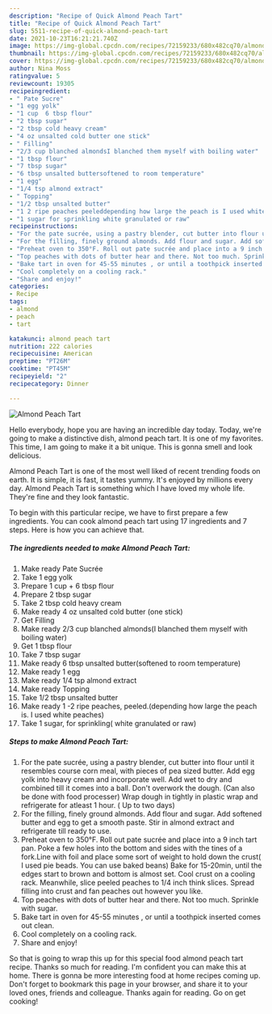 ```yaml
---
description: "Recipe of Quick Almond Peach Tart"
title: "Recipe of Quick Almond Peach Tart"
slug: 5511-recipe-of-quick-almond-peach-tart
date: 2021-10-23T16:21:21.740Z
image: https://img-global.cpcdn.com/recipes/72159233/680x482cq70/almond-peach-tart-recipe-main-photo.jpg
thumbnail: https://img-global.cpcdn.com/recipes/72159233/680x482cq70/almond-peach-tart-recipe-main-photo.jpg
cover: https://img-global.cpcdn.com/recipes/72159233/680x482cq70/almond-peach-tart-recipe-main-photo.jpg
author: Nina Moss
ratingvalue: 5
reviewcount: 19305
recipeingredient:
- " Pate Sucre"
- "1 egg yolk"
- "1 cup  6 tbsp flour"
- "2 tbsp sugar"
- "2 tbsp cold heavy cream"
- "4 oz unsalted cold butter one stick"
- " Filling"
- "2/3 cup blanched almondsI blanched them myself with boiling water"
- "1 tbsp flour"
- "7 tbsp sugar"
- "6 tbsp unsalted buttersoftened to room temperature"
- "1 egg"
- "1/4 tsp almond extract"
- " Topping"
- "1/2 tbsp unsalted butter"
- "1 2 ripe peaches peeleddepending how large the peach is I used white peaches"
- "1 sugar for sprinkling white granulated or raw"
recipeinstructions:
- "For the pate sucrée, using a pastry blender, cut butter into flour until it resembles course corn meal, with pieces of pea sized butter. Add egg yolk into heavy cream and incorporate well. Add wet to dry and combined till it comes into a ball. Don&#39;t overwork the dough. (Can also be done with food processer) Wrap dough in tightly in plastic wrap and refrigerate for atleast 1 hour. ( Up to two days)"
- "For the filling, finely ground almonds. Add flour and sugar. Add softened butter and egg to get a smooth paste. Stir in almond extract and refrigerate till ready to use."
- "Preheat oven to 350°F. Roll out pate sucrée and place into a 9 inch tart pan. Poke a few holes into the bottom and sides with the tines of a fork.Line with foil and place some sort of weight to hold down the crust( I used pie beads. You can use baked beans) Bake for 15-20min, until the edges start to brown and bottom is almost set. Cool crust on a cooling rack. Meanwhile, slice peeled peaches to 1/4 inch think slices. Spread filling into crust and fan peaches out however you like."
- "Top peaches with dots of butter hear and there. Not too much. Sprinkle with sugar."
- "Bake tart in oven for 45-55 minutes , or until a toothpick inserted comes out clean."
- "Cool completely on a cooling rack."
- "Share and enjoy!"
categories:
- Recipe
tags:
- almond
- peach
- tart

katakunci: almond peach tart 
nutrition: 222 calories
recipecuisine: American
preptime: "PT26M"
cooktime: "PT45M"
recipeyield: "2"
recipecategory: Dinner

---
```



![Almond Peach Tart](https://img-global.cpcdn.com/recipes/72159233/680x482cq70/almond-peach-tart-recipe-main-photo.jpg)

Hello everybody, hope you are having an incredible day today. Today, we're going to make a distinctive dish, almond peach tart. It is one of my favorites. This time, I am going to make it a bit unique. This is gonna smell and look delicious.



Almond Peach Tart is one of the most well liked of recent trending foods on earth. It is simple, it is fast, it tastes yummy. It's enjoyed by millions every day. Almond Peach Tart is something which I have loved my whole life. They're fine and they look fantastic.


To begin with this particular recipe, we have to first prepare a few ingredients. You can cook almond peach tart using 17 ingredients and 7 steps. Here is how you can achieve that.

<!--inarticleads1-->

##### The ingredients needed to make Almond Peach Tart:

1. Make ready  Pate Sucrée
1. Take 1 egg yolk
1. Prepare 1 cup + 6 tbsp flour
1. Prepare 2 tbsp sugar
1. Take 2 tbsp cold heavy cream
1. Make ready 4 oz unsalted cold butter (one stick)
1. Get  Filling
1. Make ready 2/3 cup blanched almonds(I blanched them myself with boiling water)
1. Get 1 tbsp flour
1. Take 7 tbsp sugar
1. Make ready 6 tbsp unsalted butter(softened to room temperature)
1. Make ready 1 egg
1. Make ready 1/4 tsp almond extract
1. Make ready  Topping
1. Take 1/2 tbsp unsalted butter
1. Make ready 1 -2 ripe peaches, peeled.(depending how large the peach is. I used white peaches)
1. Take 1 sugar, for sprinkling( white granulated or raw)




<!--inarticleads2-->

##### Steps to make Almond Peach Tart:

1. For the pate sucrée, using a pastry blender, cut butter into flour until it resembles course corn meal, with pieces of pea sized butter. Add egg yolk into heavy cream and incorporate well. Add wet to dry and combined till it comes into a ball. Don&#39;t overwork the dough. (Can also be done with food processer) Wrap dough in tightly in plastic wrap and refrigerate for atleast 1 hour. ( Up to two days)
1. For the filling, finely ground almonds. Add flour and sugar. Add softened butter and egg to get a smooth paste. Stir in almond extract and refrigerate till ready to use.
1. Preheat oven to 350°F. Roll out pate sucrée and place into a 9 inch tart pan. Poke a few holes into the bottom and sides with the tines of a fork.Line with foil and place some sort of weight to hold down the crust( I used pie beads. You can use baked beans) Bake for 15-20min, until the edges start to brown and bottom is almost set. Cool crust on a cooling rack. Meanwhile, slice peeled peaches to 1/4 inch think slices. Spread filling into crust and fan peaches out however you like.
1. Top peaches with dots of butter hear and there. Not too much. Sprinkle with sugar.
1. Bake tart in oven for 45-55 minutes , or until a toothpick inserted comes out clean.
1. Cool completely on a cooling rack.
1. Share and enjoy!




So that is going to wrap this up for this special food almond peach tart recipe. Thanks so much for reading. I'm confident you can make this at home. There is gonna be more interesting food at home recipes coming up. Don't forget to bookmark this page in your browser, and share it to your loved ones, friends and colleague. Thanks again for reading. Go on get cooking!
